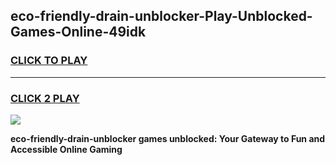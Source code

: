 
## eco-friendly-drain-unblocker-Play-Unblocked-Games-Online-49idk
<h3>
<a href="https://premium76.site?title=eco-friendly-drain-unblocker&ref=25A">CLICK TO PLAY</a></h3>
<hr>

<h3>
<a href="https://premium76.site?title=eco-friendly-drain-unblocker&ref=25A">CLICK 2 PLAY</a>
  
</h3>

<a href="https://premium76.site?title=eco-friendly-drain-unblocker&ref=25A"><img src="https://clearcache.store/games.png"></a>


**eco-friendly-drain-unblocker games unblocked: Your Gateway to Fun and Accessible Online Gaming**
